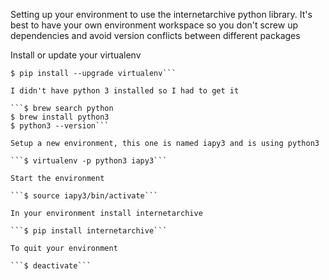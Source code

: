 Setting up your environment to use the internetarchive python library. It's best to have your own environment workspace so you don't screw up dependencies and avoid version conflicts between different packages

Install or update your virtualenv

```$ pip install virtualenv
$ pip install --upgrade virtualenv```

I didn't have python 3 installed so I had to get it

```$ brew search python
$ brew install python3
$ python3 --version```

Setup a new environment, this one is named iapy3 and is using python3

```$ virtualenv -p python3 iapy3```

Start the environment

```$ source iapy3/bin/activate```

In your environment install internetarchive

```$ pip install internetarchive```

To quit your environment

```$ deactivate```
